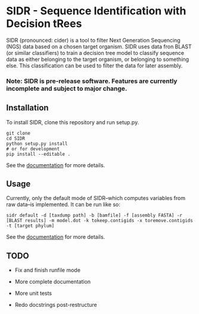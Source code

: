 # SIDR - Sequence Identification with Decision tRees

SIDR (pronounced: cider) is a tool to filter Next Generation Sequencing (NGS) data based on a chosen target organism. SIDR uses data fron BLAST (or similar classifiers) to train a decision tree model to classify sequence data as either belonging to the target organism, or belonging to something else. This classification can be used to filter the data for later assembly.

### Note: SIDR is pre-release software. Features are currently incomplete and subject to major change.

## Installation

To install SIDR, clone this repository and run setup.py.

    git clone 
    cd SIDR
    python setup.py install
    # or for development
    pip install --editable .

See the [documentation](https://sidr.readthedocs.io) for more details.

## Usage

Currently, only the default mode of SIDR–which computes variables from raw data–is implemented. It can be run like so:

    sidr default -d [taxdump path] -b [bamfile] -f [assembly FASTA] -r [BLAST results] -m model.dot -k tokeep.contigids -x toremove.contigids -t [target phylum] 

See the [documentation](https://sidr.readthedocs.io) for more details.

## TODO

- Fix and finish runfile mode

- More complete documentation

- More unit tests

- Redo docstrings post-restructure
